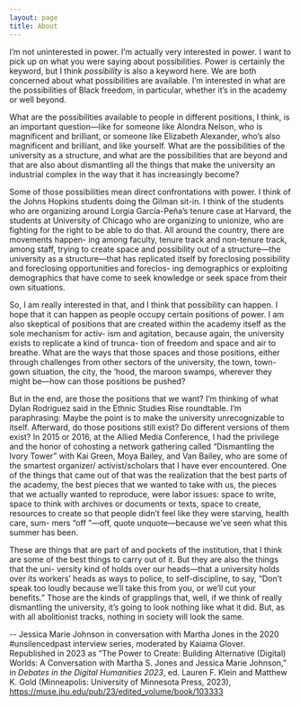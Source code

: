 ```yaml
---
layout: page  
title: About   
---
```


I’m not uninterested in power. I’m actually very interested in power. I want to pick up on what you were saying about possibilities. Power is certainly the keyword, but I think <i>possibility</i> is also a keyword here. We are both concerned about what possibilities are available. I’m interested in what are the possibilities of Black freedom, in particular, whether it’s in the academy or well beyond.  

What are the possibilities available to people in different positions, I think, is an important question—like for someone like Alondra Nelson, who is magnificent and brilliant, or someone like Elizabeth Alexander, who’s also magnificent and brilliant, and like yourself. What are the possibilities of the university as a structure, and what are the possibilities that are beyond and that are also about dismantling all the things that make the university an industrial complex in the way that it has increasingly become?  

Some of those possibilities mean direct confrontations with power. I think of the Johns Hopkins students doing the Gilman sit-in. I think of the students who are organizing around Lorgia García-Peña’s tenure case at Harvard, the students at University of Chicago who are organizing to unionize, who are fighting for the right to be able to do that. All around the country, there are movements happen- ing among faculty, tenure track and non-tenure track, among staff, trying to create space and possibility out of a structure—the university as a structure—that has replicated itself by foreclosing possibility and foreclosing opportunities and foreclos- ing demographics or exploiting demographics that have come to seek knowledge or seek space from their own situations.  

So, I am really interested in that, and I think that possibility can happen. I hope that it can happen as people occupy certain positions of power. I am also skeptical of positions that are created within the academy itself as the sole mechanism for activ- ism and agitation, because again, the university exists to replicate a kind of trunca- tion of freedom and space and air to breathe. What are the ways that those spaces and those positions, either through challenges from other sectors of the university, the town, town-gown situation, the city, the ’hood, the maroon swamps, wherever they might be—how can those positions be pushed?  

But in the end, are those the positions that we want? I’m thinking of what Dylan Rodriguez said in the Ethnic Studies Rise roundtable. I’m paraphrasing: Maybe the point is to make the university unrecognizable to itself. Afterward, do those positions still exist? Do different versions of them exist? In 2015 or 2016, at the Allied Media Conference, I had the privilege and the honor of cohosting a network gathering called “Dismantling the Ivory Tower” with Kai Green, Moya Bailey, and Van Bailey, who are some of the smartest organizer/ activist/scholars that I have ever encountered. One of the things that came out of that was the realization that the best parts of the academy, the best pieces that we wanted to take with us, the pieces that we actually wanted to reproduce, were labor issues: space to write, space to think with archives or documents or texts, space to create, resources to create so that people didn’t feel like they were starving, health care, sum- mers “off ”—off, quote unquote—because we’ve seen what this summer has been.  

These are things that are part of and pockets of the institution, that I think are some of the best things to carry out of it. But they are also the things that the uni- versity kind of holds over our heads—that a university holds over its workers’ heads as ways to police, to self-discipline, to say, “Don’t speak too loudly because we’ll take this from you, or we’ll cut your benefits.” Those are the kinds of grapplings that, well, if we think of really dismantling the university, it’s going to look nothing like what it did. But, as with all abolitionist tracks, nothing in society will look the same.  

-- Jessica Marie Johnson in conversation with Martha Jones in the 2020 #unsilencedpast interview series, moderated by Kaiama Glover.  Republished in 2023 as “The Power to Create: Building Alternative (Digital) Worlds: A Conversation with Martha S. Jones and Jessica Marie Johnson,” in <i>Debates in the Digital Humanities 2023</i>, ed. Lauren F. Klein and Matthew K. Gold (Minneapolis: University of Minnesota Press, 2023), <a href="https://muse.jhu.edu/pub/23/edited_volume/book/103333">https://muse.jhu.edu/pub/23/edited_volume/book/103333</a>